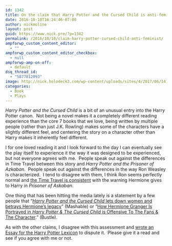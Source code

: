 ```yaml
---
id: 1342
title: On the claim that Harry Potter and the Cursed Child is anti-feminist
date: 2016-10-10T16:24:46-07:00
author: nickmoline
layout: post
guid: https://www.nick.pro/?p=1342
permalink: /2016/10/10/claim-harry-potter-cursed-child-anti-feminist/
ampforwp_custom_content_editor:
  - ""
ampforwp_custom_content_editor_checkbox:
  - null
ampforwp-amp-on-off:
  - default
dsq_thread_id:
  - "5877812093"
image: http://nick.holodeck3.com/wp-content/uploads/sites/4/2017/06/14188353_10108109530502740_481279193677981512_o-e1496532419588.jpg
categories:
  - Book
  - Plays
---
```

_Harry Potter and the Cursed Child_ is a bit of an unusual entry into the Harry Potter canon.  Not being a novel makes it a completely different reading experience than the core 7 books that we love, being written by multiple people (rather than just J.K. Rowling) makes some of the characters have a slightly different feel, and centering the story on a character other than Harry makes it inherently feel different.

I for one loved reading it and I look forward to the day I can eventually see the play itself to experience it the way it was designed to be experienced, but not everyone agrees with me.  People speak out against the differences in Time Travel between this story and _Harry Potter and the Prisoner of Azkaban_.  People speak out against the differences in the way Ron Weasley is characterized.  I tend to disagree with them, I think Ron seems perfectly normal and [the Time Travel is consistent](https://www.hp-lexicon.org/2016/08/10/albus-potter-lesson-quantum-mechanics/) with the warning Hermione gives to Harry in _Prisoner of Askaban_.

One thing that has been hitting the media lately is a statement by a few people that “[_Harry Potter and the Cursed Child_ lets down women and betrays Hermione’s legacy](http://mashable.com/2016/08/17/harry-potter-cursed-child-female-characters/#dtI_uy7hyGqi)” (Mashable) or “[How Hermione Granger Is Portrayed in _Harry Potter & The Cursed Child_ is Offensive To The Fans & The Character](http://www.bustle.com/articles/177505-how-hermione-granger-is-portrayed-in-harry-potter-the-cursed-child-is-offensive-to-the).” (Bustle).

As with the other claims, I disagree with this assessment and [wrote an Essay for the Harry Potter Lexicon](https://www.hp-lexicon.org/2016/10/10/minister-teacher-either-way-hermione-still-awesome/) to dispute it.  Please give it a read and see if you agree with me or not.